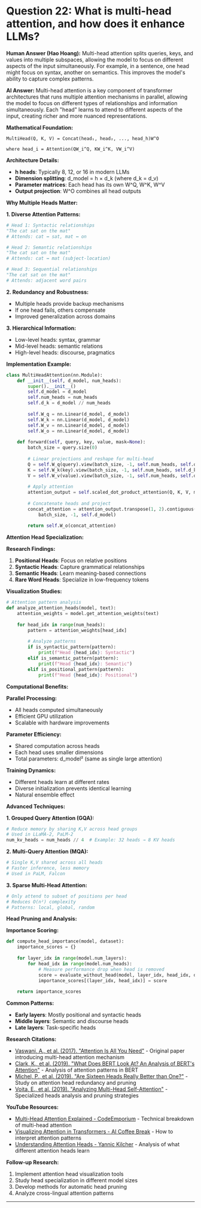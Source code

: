 # Question 22: What is multi-head attention, and how does it enhance LLMs?

**Human Answer (Hao Hoang):**
Multi-head attention splits queries, keys, and values into multiple subspaces, allowing the model to focus on different aspects of the input simultaneously. For example, in a sentence, one head might focus on syntax, another on semantics. This improves the model's ability to capture complex patterns.

**AI Answer:**
Multi-head attention is a key component of transformer architectures that runs multiple attention mechanisms in parallel, allowing the model to focus on different types of relationships and information simultaneously. Each "head" learns to attend to different aspects of the input, creating richer and more nuanced representations.

**Mathematical Foundation:**
```
MultiHead(Q, K, V) = Concat(head₁, head₂, ..., head_h)W^O

where head_i = Attention(QW_i^Q, KW_i^K, VW_i^V)
```

**Architecture Details:**
- **h heads**: Typically 8, 12, or 16 in modern LLMs
- **Dimension splitting**: d_model = h × d_k (where d_k = d_v)
- **Parameter matrices**: Each head has its own W^Q, W^K, W^V
- **Output projection**: W^O combines all head outputs

**Why Multiple Heads Matter:**

**1. Diverse Attention Patterns:**
```python
# Head 1: Syntactic relationships
"The cat sat on the mat" 
# Attends: cat ↔ sat, mat ↔ on

# Head 2: Semantic relationships  
"The cat sat on the mat"
# Attends: cat ↔ mat (subject-location)

# Head 3: Sequential relationships
"The cat sat on the mat"
# Attends: adjacent word pairs
```

**2. Redundancy and Robustness:**
- Multiple heads provide backup mechanisms
- If one head fails, others compensate
- Improved generalization across domains

**3. Hierarchical Information:**
- Low-level heads: syntax, grammar
- Mid-level heads: semantic relations
- High-level heads: discourse, pragmatics

**Implementation Example:**
```python
class MultiHeadAttention(nn.Module):
    def __init__(self, d_model, num_heads):
        super().__init__()
        self.d_model = d_model
        self.num_heads = num_heads
        self.d_k = d_model // num_heads
        
        self.W_q = nn.Linear(d_model, d_model)
        self.W_k = nn.Linear(d_model, d_model)
        self.W_v = nn.Linear(d_model, d_model)
        self.W_o = nn.Linear(d_model, d_model)
        
    def forward(self, query, key, value, mask=None):
        batch_size = query.size(0)
        
        # Linear projections and reshape for multi-head
        Q = self.W_q(query).view(batch_size, -1, self.num_heads, self.d_k).transpose(1, 2)
        K = self.W_k(key).view(batch_size, -1, self.num_heads, self.d_k).transpose(1, 2)
        V = self.W_v(value).view(batch_size, -1, self.num_heads, self.d_k).transpose(1, 2)
        
        # Apply attention
        attention_output = self.scaled_dot_product_attention(Q, K, V, mask)
        
        # Concatenate heads and project
        concat_attention = attention_output.transpose(1, 2).contiguous().view(
            batch_size, -1, self.d_model)
        
        return self.W_o(concat_attention)
```

**Attention Head Specialization:**

**Research Findings:**
1. **Positional Heads**: Focus on relative positions
2. **Syntactic Heads**: Capture grammatical relationships
3. **Semantic Heads**: Learn meaning-based connections
4. **Rare Word Heads**: Specialize in low-frequency tokens

**Visualization Studies:**
```python
# Attention pattern analysis
def analyze_attention_heads(model, text):
    attention_weights = model.get_attention_weights(text)
    
    for head_idx in range(num_heads):
        pattern = attention_weights[head_idx]
        
        # Analyze patterns
        if is_syntactic_pattern(pattern):
            print(f"Head {head_idx}: Syntactic")
        elif is_semantic_pattern(pattern):
            print(f"Head {head_idx}: Semantic")
        elif is_positional_pattern(pattern):
            print(f"Head {head_idx}: Positional")
```

**Computational Benefits:**

**Parallel Processing:**
- All heads computed simultaneously
- Efficient GPU utilization
- Scalable with hardware improvements

**Parameter Efficiency:**
- Shared computation across heads
- Each head uses smaller dimensions
- Total parameters: d_model² (same as single large attention)

**Training Dynamics:**
- Different heads learn at different rates
- Diverse initialization prevents identical learning
- Natural ensemble effect

**Advanced Techniques:**

**1. Grouped Query Attention (GQA):**
```python
# Reduce memory by sharing K,V across head groups
# Used in LLaMA-2, PaLM-2
num_kv_heads = num_heads // 4  # Example: 32 heads → 8 KV heads
```

**2. Multi-Query Attention (MQA):**
```python
# Single K,V shared across all heads
# Faster inference, less memory
# Used in PaLM, Falcon
```

**3. Sparse Multi-Head Attention:**
```python
# Only attend to subset of positions per head
# Reduces O(n²) complexity
# Patterns: local, global, random
```

**Head Pruning and Analysis:**

**Importance Scoring:**
```python
def compute_head_importance(model, dataset):
    importance_scores = {}
    
    for layer_idx in range(model.num_layers):
        for head_idx in range(model.num_heads):
            # Measure performance drop when head is removed
            score = evaluate_without_head(model, layer_idx, head_idx, dataset)
            importance_scores[(layer_idx, head_idx)] = score
    
    return importance_scores
```

**Common Patterns:**
- **Early layers**: Mostly positional and syntactic heads
- **Middle layers**: Semantic and discourse heads
- **Late layers**: Task-specific heads

**Research Citations:**
- [Vaswani, A., et al. (2017). "Attention Is All You Need"](https://arxiv.org/abs/1706.03762) - Original paper introducing multi-head attention mechanism
- [Clark, K., et al. (2019). "What Does BERT Look At? An Analysis of BERT's Attention"](https://arxiv.org/abs/1906.04341) - Analysis of attention patterns in BERT
- [Michel, P., et al. (2019). "Are Sixteen Heads Really Better than One?"](https://arxiv.org/abs/1905.10650) - Study on attention head redundancy and pruning
- [Voita, E., et al. (2019). "Analyzing Multi-Head Self-Attention"](https://arxiv.org/abs/1905.09418) - Specialized heads analysis and pruning strategies

**YouTube Resources:**
- [Multi-Head Attention Explained - CodeEmporium](https://www.youtube.com/watch?v=23XUv0T9L5c) - Technical breakdown of multi-head attention
- [Visualizing Attention in Transformers - AI Coffee Break](https://www.youtube.com/watch?v=tVwV14YkbYs) - How to interpret attention patterns
- [Understanding Attention Heads - Yannic Kilcher](https://www.youtube.com/watch?v=3SSPZ4FPaAM) - Analysis of what different attention heads learn

**Follow-up Research:**
1. Implement attention head visualization tools
2. Study head specialization in different model sizes
3. Develop methods for automatic head pruning
4. Analyze cross-lingual attention patterns

---

